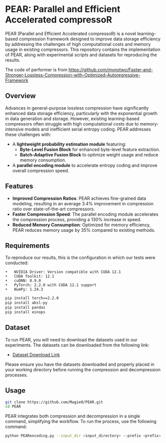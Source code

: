 # PEAR: Parallel and Efficient Accelerated compressoR

PEAR (Parallel and Efficient Accelerated compressoR) is a novel learning-based compression framework designed to improve data storage efficiency by addressing the challenges of high computational costs and memory usage in existing compressors. This repository contains the implementation of PEAR, along with experimental scripts and datasets for reproducing the results.

The code of performer is from https://github.com/mynotwo/Faster-and-Stronger-Lossless-Compression-with-Optimized-Autoregressive-Framework

## Overview

Advances in general-purpose lossless compression have significantly enhanced data storage efficiency, particularly with the exponential growth in data generation and storage. However, existing learning-based compressors often struggle with high computational costs due to memory-intensive models and inefficient serial entropy coding. PEAR addresses these challenges with:

- A **lightweight probability estimation module** featuring:
  - **Byte-Level Fusion Block** for enhanced byte-level feature extraction.
  - **Batch-Adaptive Fusion Block** to optimize weight usage and reduce memory consumption.
- A **parallel encoding module** to accelerate entropy coding and improve overall compression speed.

## Features

- **Improved Compression Ratios**: PEAR achieves fine-grained data modeling, resulting in an average 3.4% improvement in compression ratio over state-of-the-art compressors.
- **Faster Compression Speed**: The parallel encoding module accelerates the compression process, providing a 130% increase in speed.
- **Reduced Memory Consumption**: Optimized for memory efficiency, PEAR reduces memory usage by 35% compared to existing methods.

## Requirements
To reproduce our results, this is the configuration in which our tests were conducted:

	•	NVIDIA Driver: Version compatible with CUDA 12.1 
	•	CUDA Toolkit: 12.1
	•	cuDNN: 8.9.0 
	•	PyTorch: 2.2.0 with CUDA 12.1 support
	•	NumPy: 1.24.3
 
```bash
pip install torch==2.2.0
pip install absl-py
pip install pandas
pip install einops
```

## Dataset

To run PEAR, you will need to download the datasets used in our experiments. The datasets can be downloaded from the following link:

- [Dataset Download Link](https://drive.google.com/file/d/1czWXStB_netrvHQdKyhnTkx0wv-udySC/view?usp=sharing)

Please ensure you have the datasets downloaded and properly placed in your working directory before running the compression and decompression processes.

## Usage
```bash
git clone https://github.com/Magie0/PEAR.git
cd PEAR
```
PEAR integrates both compression and decompression in a single command, simplifying the workflow. To run the process, use the following command:

```bash
python PEARencoding.py --input_dir <input_directory> --prefix <prefix> --gpu_id <gpu_id> --batch_size <batch_size>
